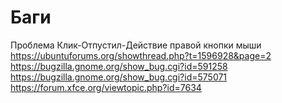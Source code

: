 # Баги

Проблема Клик-Отпустил-Действие правой кнопки мыши </br>
<https://ubuntuforums.org/showthread.php?t=1596928&page=2> </br>
<https://bugzilla.gnome.org/show_bug.cgi?id=591258> </br>
<https://bugzilla.gnome.org/show_bug.cgi?id=575071> </br>
<https://forum.xfce.org/viewtopic.php?id=7634> </br>
